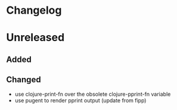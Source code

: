 # Changelog

# Unreleased
## Added

## Changed
* use clojure-print-fn over the obsolete clojure-pprint-fn variable
* use pugent to render pprint output (update from fipp)
